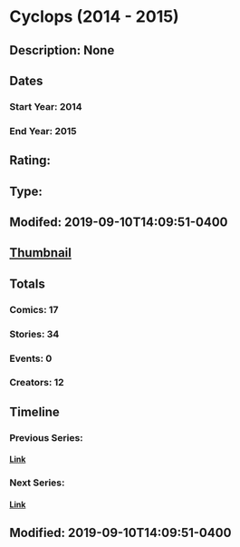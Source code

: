 # Cyclops (2014 - 2015)
## Description: None
## Dates
### Start Year: 2014
### End Year: 2015
## Rating: 
## Type: 
## Modifed: 2019-09-10T14:09:51-0400
## [Thumbnail](http://i.annihil.us/u/prod/marvel/i/mg/2/60/542b0062ce332.jpg)
## Totals
### Comics: 17
### Stories: 34
### Events: 0
### Creators: 12
## Timeline
### Previous Series: 
#### [Link]()
### Next Series: 
#### [Link]()
## Modified: 2019-09-10T14:09:51-0400